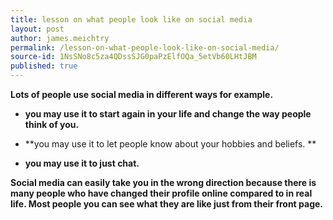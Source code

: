 ```yaml
---
title: lesson on what people look like on social media
layout: post
author: james.meichtry
permalink: /lesson-on-what-people-look-like-on-social-media/
source-id: 1NsSNo8c5za4QDssSJG0paPzElfOQa_5etVb60LHtJBM
published: true
---
```

**Lots of people use social media in different ways for example.**

* **you may use it to start again in your life and change the way people think of you.**

* **you may use it to let people know about your hobbies and beliefs. **

* **you may use it to just chat.**

**Social media can easily take you in the wrong direction because there is many people who have changed their profile online compared to in real life. Most people you can see what they are like just from their front page.**

